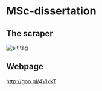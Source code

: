 # MSc-dissertation

## The scraper

![alt tag](https://alessandrasozzi.github.io/MSc-dissertation/diagram.png)

## Webpage 

http://goo.gl/4VlxkT
